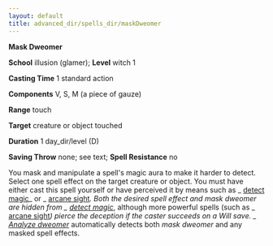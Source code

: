 ```yaml
---
layout: default
title: advanced_dir/spells_dir/maskDweomer
---
```

 **Mask Dweomer**

**School** illusion (glamer); **Level** witch 1

**Casting Time** 1 standard action

**Components** V, S, M (a piece of gauze)

**Range** touch

**Target** creature or object touched

**Duration** 1 day_dir/level (D)

**Saving Throw** none; see text; **Spell Resistance** no

You mask and manipulate a spell's magic aura to make it harder to detect. Select one spell effect on the target creature or object. You must have either cast this spell yourself or have perceived it by means such as _ [detect magic](../../../spells_dir/detectMagic#_detect-magic)_ or _ [arcane sight](../../../spells_dir/arcaneSight#_arcane-sight)_. Both the desired spell effect and _mask dweomer_ are hidden from _ [detect magic](../../../spells_dir/detectMagic#_detect-magic)_, although more powerful spells (such as _ [arcane sight](../../../spells_dir/arcaneSight#_arcane-sight)_) pierce the deception if the caster succeeds on a Will save. _ [Analyze dweomer](../../../spells_dir/analyzeDweomer#_analyze-dweomer)_ automatically detects both _mask dweomer_ and any masked spell effects.

